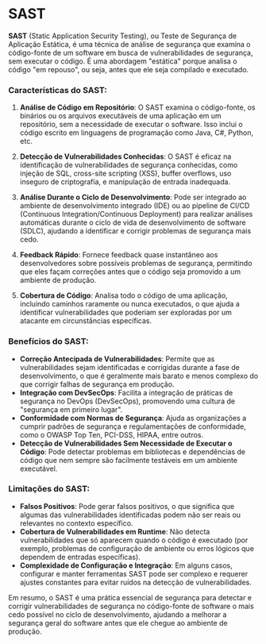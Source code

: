 # SAST

**SAST** (Static Application Security Testing), ou Teste de Segurança de Aplicação Estática, é uma técnica de análise de segurança que examina o código-fonte de um software em busca de vulnerabilidades de segurança, sem executar o código. É uma abordagem "estática" porque analisa o código "em repouso", ou seja, antes que ele seja compilado e executado.

### Características do SAST:

1. **Análise de Código em Repositório**: O SAST examina o código-fonte, os binários ou os arquivos executáveis de uma aplicação em um repositório, sem a necessidade de executar o software. Isso inclui o código escrito em linguagens de programação como Java, C#, Python, etc.

2. **Detecção de Vulnerabilidades Conhecidas**: O SAST é eficaz na identificação de vulnerabilidades de segurança conhecidas, como injeção de SQL, cross-site scripting (XSS), buffer overflows, uso inseguro de criptografia, e manipulação de entrada inadequada.

3. **Análise Durante o Ciclo de Desenvolvimento**: Pode ser integrado ao ambiente de desenvolvimento integrado (IDE) ou ao pipeline de CI/CD (Continuous Integration/Continuous Deployment) para realizar análises automáticas durante o ciclo de vida de desenvolvimento de software (SDLC), ajudando a identificar e corrigir problemas de segurança mais cedo.

4. **Feedback Rápido**: Fornece feedback quase instantâneo aos desenvolvedores sobre possíveis problemas de segurança, permitindo que eles façam correções antes que o código seja promovido a um ambiente de produção.

5. **Cobertura de Código**: Analisa todo o código de uma aplicação, incluindo caminhos raramente ou nunca executados, o que ajuda a identificar vulnerabilidades que poderiam ser exploradas por um atacante em circunstâncias específicas.

### Benefícios do SAST:

- **Correção Antecipada de Vulnerabilidades**: Permite que as vulnerabilidades sejam identificadas e corrigidas durante a fase de desenvolvimento, o que é geralmente mais barato e menos complexo do que corrigir falhas de segurança em produção.
- **Integração com DevSecOps**: Facilita a integração de práticas de segurança no DevOps (DevSecOps), promovendo uma cultura de "segurança em primeiro lugar".
- **Conformidade com Normas de Segurança**: Ajuda as organizações a cumprir padrões de segurança e regulamentações de conformidade, como o OWASP Top Ten, PCI-DSS, HIPAA, entre outros.
- **Detecção de Vulnerabilidades Sem Necessidade de Executar o Código**: Pode detectar problemas em bibliotecas e dependências de código que nem sempre são facilmente testáveis em um ambiente executável.

### Limitações do SAST:

- **Falsos Positivos**: Pode gerar falsos positivos, o que significa que algumas das vulnerabilidades identificadas podem não ser reais ou relevantes no contexto específico.
- **Cobertura de Vulnerabilidades em Runtime**: Não detecta vulnerabilidades que só aparecem quando o código é executado (por exemplo, problemas de configuração de ambiente ou erros lógicos que dependem de entradas específicas).
- **Complexidade de Configuração e Integração**: Em alguns casos, configurar e manter ferramentas SAST pode ser complexo e requerer ajustes constantes para evitar ruídos na detecção de vulnerabilidades.

Em resumo, o SAST é uma prática essencial de segurança para detectar e corrigir vulnerabilidades de segurança no código-fonte de software o mais cedo possível no ciclo de desenvolvimento, ajudando a melhorar a segurança geral do software antes que ele chegue ao ambiente de produção.